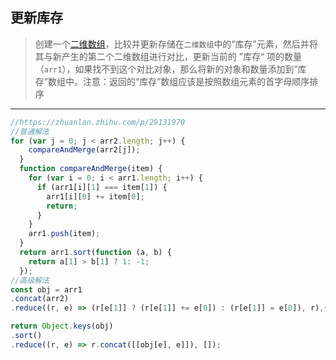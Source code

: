 ## 更新库存

> 创建一个[二维数组](https://baike.baidu.com/item/二维数组)，比较并更新存储在`二维数组`中的“库存”元素，然后并将其与新产生的第二个二维数组进行对比，更新当前的 ”库存“ 项的数量（`arr1`），如果找不到这个对比对象，那么将新的对象和数量添加到“库存”数组中。注意：返回的“库存”数组应该是按照数组元素的首字母顺序排序

---

```js
//https://zhuanlan.zhihu.com/p/29131970
//普通解法
for (var j = 0; j < arr2.length; j++) {
    compareAndMerge(arr2[j]);
  }
  function compareAndMerge(item) {
    for (var i = 0; i < arr1.length; i++) {
      if (arr1[i][1] === item[1]) {
        arr1[i][0] += item[0];
        return;
      }
    }
    arr1.push(item);
  }
  return arr1.sort(function (a, b) {
    return a[1] > b[1] ? 1: -1;
  });
//高级解法
const obj = arr1
.concat(arr2)
.reduce((r, e) => (r[e[1]] ? (r[e[1]] += e[0]) : (r[e[1]] = e[0]), r),{});

return Object.keys(obj)
.sort()
.reduce((r, e) => r.concat([[obj[e], e]]), []);
```

